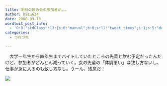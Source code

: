 ```yaml
---
title: 明日の飲み会の参加者が。。。
author: kazu634
date: 2008-03-18
wordtwit_post_info:
  - 'O:8:"stdClass":13:{s:6:"manual";b:0;s:11:"tweet_times";i:1;s:5:"delay";i:0;s:7:"enabled";i:1;s:10:"separation";s:2:"60";s:7:"version";s:3:"3.7";s:14:"tweet_template";b:0;s:6:"status";i:2;s:6:"result";a:0:{}s:13:"tweet_counter";i:2;s:13:"tweet_log_ids";a:1:{i:0;i:3847;}s:9:"hash_tags";a:0:{}s:8:"accounts";a:1:{i:0;s:7:"kazu634";}}'
categories:
  - つれづれ

---
```

<div class="section">
<p>
    　大学一年生から四年生までバイトしていたところの先輩と飲む予定だったんだけど、参加者がどんどん減っていく。女の先輩の「体調悪い」は致し方ないし、仕事が急に入るのも致し方なし。うーん、残念だ！
</p>
  
<p>
<center>
</center>
</p>
  
<p>
<a href="http://flickr.com/photos/tjflex/233574885/" onclick="__gaTracker('send', 'event', 'outbound-article', 'http://flickr.com/photos/tjflex/233574885/', '');" title="Cat Conspiracy"><img src="http://farm1.static.flickr.com/94/233574885_8aa7c0a4c1_m.jpg" /></a>
</p></p>
</div>
